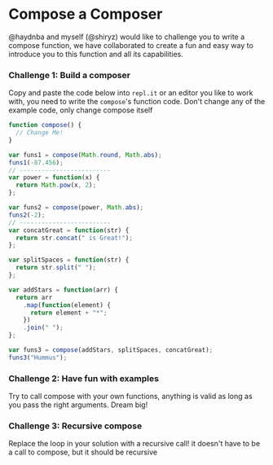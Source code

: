 # Compose a Composer

@haydnba and myself (@shiryz) would like to challenge you to write a compose
function, we have collaborated to create a fun and easy way to introduce you to
this function and all its capabilities.

### Challenge 1: Build a composer

Copy and paste the code below into `repl.it` or an editor you like to work with,
you need to write the `compose`'s function code.
Don't change any of the example code, only change compose itself

```js
function compose() {
  // Change Me!
}

var funs1 = compose(Math.round, Math.abs);
funs1(-87.456);
// -------------------------
var power = function(x) {
  return Math.pow(x, 2);
};

var funs2 = compose(power, Math.abs);
funs2(-2);
// -------------------------
var concatGreat = function(str) {
  return str.concat(" is Great!");
};

var splitSpaces = function(str) {
  return str.split(" ");
};

var addStars = function(arr) {
  return arr
    .map(function(element) {
      return element + "*";
    })
    .join(" ");
};

var funs3 = compose(addStars, splitSpaces, concatGreat);
funs3("Hummus");
```

### Challenge 2: Have fun with examples

Try to call compose with your own functions, anything is valid as long as you
pass the right arguments.
Dream big!

### Challenge 3: Recursive compose

Replace the loop in your solution with a recursive call!
it doesn't have to be a call to compose, but it should be recursive
